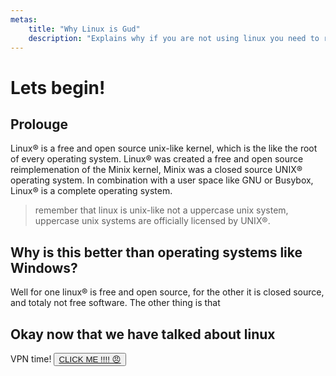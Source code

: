 ```yaml
---
metas:
    title: "Why Linux is Gud"
    description: "Explains why if you are not using linux you need to re evaluate your life choices up to this single moment"
---
```


# Lets begin!

## Prolouge
Linux® is a free and open source unix-like kernel, which is the like the root of every operating system. Linux® was created a free and open source reimplemenation of the Minix kernel, Minix was a closed source UNIX® operating system. In combination with a user space like GNU or Busybox, Linux® is a complete operating system.
> remember that linux is unix-like not a uppercase unix system, uppercase unix systems are officially licensed by UNIX®.

## Why is this better than operating systems like Windows?
Well for one linux® is free and open source, for the other it is closed source, and totaly not free software. The other thing is that




## Okay now that we have talked about linux
VPN time!
<button><a href="yvpnbad.md">CLICK ME !!!! 😠</a></button>